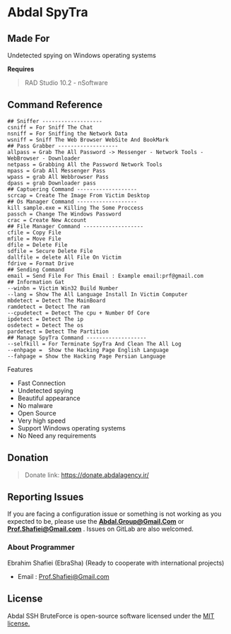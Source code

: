 # Abdal SpyTra


## Made For 

Undetected spying on Windows operating systems




**Requires**
> RAD Studio 10.2 -  nSoftware
>

## Command Reference

    ## Sniffer -------------------
    csniff = For Sniff The Chat 
    nsniff = For Sniffing the Network Data
    wsniff = Sniff The Web Browser WebSite And BookMark
    ## Pass Grabber -------------------
    allpass = Grab The All Password -> Messenger - Network Tools - WebBrowser - Downloader
    netpass = Grabbing All the Password Network Tools
    mpass = Grab All Messenger Pass
    wpass = grab All Webbrowser Pass
    dpass = grab Downloader pass
    ## Captuering Command -------------------
    scrcap = Create The Image From Victim Desktop
    ## Os Manager Command -------------------
    kill sample.exe = Killing The Some Proccess
    passch = Change The Windows Password
    crac = Create New Account
    ## File Manager Command -------------------
    cfile = Copy File
    mfile = Move File
    dfile = Delete File
    sdfile = Secure Delete File
    dallfile = delete All File On Victim
    fdrive = Format Drive
    ## Sending Command 
    email = Send File For This Email : Example email:prf@gmail.com
    ## Information Gat
    --winbn = Victim Win32 Build Number
    --lang = Show The All Language Install In Victim Computer 
    mbdetect = Detect The MainBoard
    ramdetect = Detect The ram 
    --cpudetect = Detect The cpu + Number Of Core
    ipdetect = Detect The ip
    osdetect = Detect The os
    pardetect = Detect The Partition
    ## Manage SpyTra Command -------------------
    --selfkill = For Terminate SpyTra And Clean The All Log
    --enhpage =  Show the Hacking Page English Language
    --fahpage = Show the Hacking Page Persian Language







Features

- Fast Connection
- Undetected spying 
- Beautiful appearance
- No malware
- Open Source
- Very high speed
- Support Windows operating systems
- No Need any requirements

## Donation 
> Donate link: https://donate.abdalagency.ir/ 


## Reporting Issues

If you are facing a configuration issue or something is not working as you expected to be, please use the **Abdal.Group@Gmail.Com** or **Prof.Shafiei@Gmail.com** . Issues on GitLab are also welcomed.




### About Programmer
Ebrahim Shafiei (EbraSha) (Ready to cooperate with international projects)
  - Email : Prof.Shafiei@Gmail.com


## License
Abdal SSH BruteForce is open-source software licensed under the [MIT license.](https://choosealicense.com/licenses/mit/)

